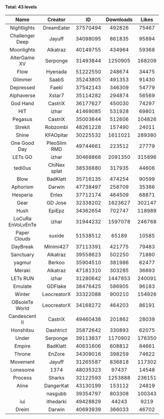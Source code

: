 #### Total: 43 levels

| Name | Creator | ID | Downloads | Likes |
|:---:|:---:|:---:|:---:|:---:|
| Nightlights | DreamEater | 37570494 | 492826 | 75467
| Challenger Deep | Jayuff | 34098095 | 861835 | 95894
| Moonlights | Alkatraz | 40149755 | 434964 | 59368
| AlterGame XV | Serponge | 31493844 | 1250905 | 168209
| Flow | Hyenada | 51222550 | 248674 | 34475
| Glimmer | SaabS | 35243805 | 491353 | 91430
| Depressed | FaekI | 37542143 | 346309 | 54779
| Alphaverse | Xstar7 | 35114282 | 294874 | 56569
| God Hand | CastriX | 36177627 | 450030 | 74297
| HIT | izhar | 41469085 | 531928 | 69801
| Pegasus | CastriX | 35003644 | 512606 | 104826
| Strekit | Robzombi | 48261228 | 157490 | 24011
| Shine | KFAOpitar | 30225532 | 1611021 | 289380
| One Good Day | PleoSlim RMD | 49744661 | 223512 | 27779
| LETs GO | izhar | 30468868 | 2091350 | 315896
| tedi0us | ChiNex splat | 38536880 | 317935 | 44606
| Blow | BadKlatt | 35716135 | 474254 | 90599
| Aphorism | Darwin | 47738497 | 258709 | 35386
| Hesperia | Enlex | 37712174 | 464509 | 68871
| Gear | GD Jose | 32338202 | 1623627 | 302147
| Hush | EpiEpz | 34362654 | 702747 | 118989
| LoCuRa EnVoLvEnTe | izhar | 31944232 | 1597078 | 246768
| Paper Clouds | suxide | 51538512 | 65189 | 10585
| DayBreak | Minimi427 | 37113391 | 421775 | 79483
| Sanctuary | Alkatraz | 39558623 | 502250 | 71880
| yagmur | Berkoo | 35904510 | 381986 | 62477
| Meraki | Alkatraz | 47181310 | 303285 | 36693
| LETs  RUN | izhar | 31280642 | 1447853 | 240091
| Emulate | GDFlake | 38476425 | 586905 | 96183
| Winter | LeocreatorX | 33322088 | 900210 | 154926
| OBsoleTe World | LeocreatorX | 34168272 | 464203 | 86191
| Candescent II | CastriX | 49460438 | 201862 | 28039
| Honshitsu | Dashtrict | 35872642 | 330893 | 62075
| Under | Serponge | 39113837 | 1170902 | 176350
| Empire | BadKlatt | 40631606 | 608812 | 84661
| Throne | EnZore | 34309016 | 398259 | 74622
| Movement | Jayuff | 31265587 | 836818 | 117302
| Lonesome | 1374 | 48035323 | 97437 | 14548
| Process | Sharks | 32122593 | 1253888 | 236151
| Aline | DangerKat | 43130199 | 153112 | 24819
|   | nasgubb | 39354797 | 803308 | 100343
| iui | ithedarki | 49428829 | 44243 | 9219
| Dreim | Darwin | 40693939 | 366033 | 46702
